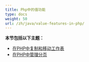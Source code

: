 ```yaml
---
title: Php中的值功能
type: docs
weight: 50
url: /zh/java/value-features-in-php/
---
```


**本节包括以下主题：**

- [在PHP中复制和移动工作表](/cells/zh/java/copying-and-moving-worksheets-in-php/)
- [在PHP中管理分页](/cells/zh/java/managing-page-breaks-in-php/)

